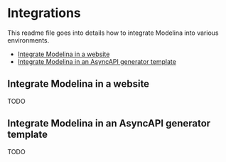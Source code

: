 # Integrations
This readme file goes into details how to integrate Modelina into various environments.

<!-- toc is generated with GitHub Actions do not remove toc markers -->

<!-- toc -->

- [Integrate Modelina in a website](#integrate-modelina-in-a-website)
- [Integrate Modelina in an AsyncAPI generator template](#integrate-modelina-in-an-asyncapi-generator-template)

<!-- tocstop -->

## Integrate Modelina in a website
TODO 

## Integrate Modelina in an AsyncAPI generator template
TODO
